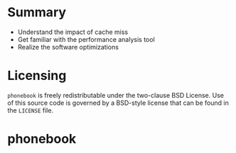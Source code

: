 # Summary

* Understand the impact of cache miss
* Get familiar with the performance analysis tool
* Realize the software optimizations

# Licensing
`phonebook` is freely redistributable under the two-clause BSD License.
Use of this source code is governed by a BSD-style license that can be found
in the `LICENSE` file.
# phonebook
